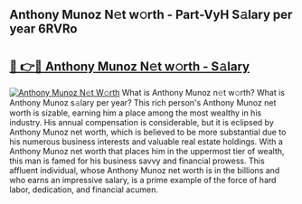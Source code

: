 ## Anthony Munoz N𝚎t w𝚘rth - Part-VyH S𝚊lary per year 6RVRo

# <h2><a href="http://gc0rad.nevu.top/?p=Anthony+Munoz">🔗 👉🔴 Anthony Munoz N𝚎t w𝚘rth - S𝚊lary</a></h2>

[![Anthony Munoz N𝚎t W𝚘rth](https://i.imgur.com/Oavwk0R.jpeg)](http://gc0rad.nevu.top/?p=Anthony+Munoz)
What is Anthony Munoz n𝚎t w𝚘rth? What is Anthony Munoz s𝚊lary per year?
This rich person's Anthony Munoz net worth is sizable, earning him a place among the most wealthy in his industry. His annual compensation is considerable, but it is eclipsed by Anthony Munoz net worth, which is believed to be more substantial due to his numerous business interests and valuable real estate holdings. With a Anthony Munoz net worth that places him in the uppermost tier of wealth, this man is famed for his business savvy and financial prowess. This affluent individual, whose Anthony Munoz net worth is in the billions and who earns an impressive salary, is a prime example of the force of hard labor, dedication, and financial acumen.
